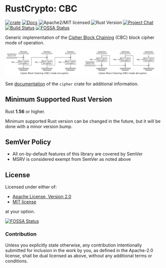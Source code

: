 # RustCrypto: CBC

[![crate][crate-image]][crate-link]
[![Docs][docs-image]][docs-link]
![Apache2/MIT licensed][license-image]
![Rust Version][rustc-image]
[![Project Chat][chat-image]][chat-link]
[![Build Status][build-image]][build-link]
[![FOSSA Status](https://app.fossa.com/api/projects/git%2Bgithub.com%2Fkazuki0824%2Ftail_cbc.svg?type=shield)](https://app.fossa.com/projects/git%2Bgithub.com%2Fkazuki0824%2Ftail_cbc?ref=badge_shield)

Generic implementation of the [Cipher Block Chaining][CBC] (CBC) block cipher
mode of operation.

<img src="https://raw.githubusercontent.com/RustCrypto/media/26acc39f/img/block-modes/cbc_enc.svg" width="50%"><img src="https://raw.githubusercontent.com/RustCrypto/media/26acc39f/img/block-modes/cbc_dec.svg" width="50%">

See [documentation][cipher-doc] of the `cipher` crate for additional information.

## Minimum Supported Rust Version

Rust **1.56** or higher.

Minimum supported Rust version can be changed in the future, but it will be
done with a minor version bump.

## SemVer Policy

- All on-by-default features of this library are covered by SemVer
- MSRV is considered exempt from SemVer as noted above

## License

Licensed under either of:

 * [Apache License, Version 2.0](http://www.apache.org/licenses/LICENSE-2.0)
 * [MIT license](http://opensource.org/licenses/MIT)

at your option.


[![FOSSA Status](https://app.fossa.com/api/projects/git%2Bgithub.com%2Fkazuki0824%2Ftail_cbc.svg?type=large)](https://app.fossa.com/projects/git%2Bgithub.com%2Fkazuki0824%2Ftail_cbc?ref=badge_large)

### Contribution

Unless you explicitly state otherwise, any contribution intentionally submitted
for inclusion in the work by you, as defined in the Apache-2.0 license, shall be
dual licensed as above, without any additional terms or conditions.

[//]: # (badges)

[crate-image]: https://img.shields.io/crates/v/cbc.svg
[crate-link]: https://crates.io/crates/cbc
[docs-image]: https://docs.rs/cbc/badge.svg
[docs-link]: https://docs.rs/cbc/
[license-image]: https://img.shields.io/badge/license-Apache2.0/MIT-blue.svg
[rustc-image]: https://img.shields.io/badge/rustc-1.56+-blue.svg
[chat-image]: https://img.shields.io/badge/zulip-join_chat-blue.svg
[chat-link]: https://rustcrypto.zulipchat.com/#narrow/stream/308460-block-modes
[build-image]: https://github.com/RustCrypto/block-modes/workflows/cbc/badge.svg?branch=master&event=push
[build-link]: https://github.com/RustCrypto/block-modes/actions?query=workflow%3Acbc+branch%3Amaster

[//]: # (general links)

[CBC]: https://en.wikipedia.org/wiki/Block_cipher_mode_of_operation#CBC
[cipher-doc]: https://docs.rs/cipher/